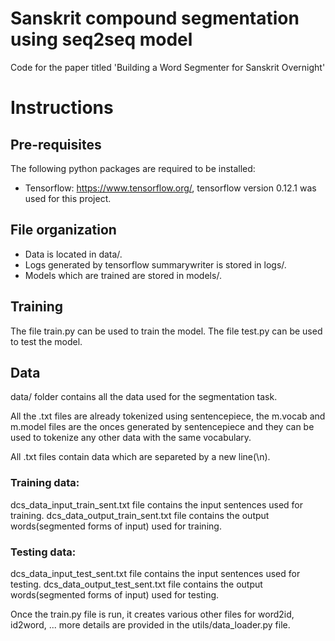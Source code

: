 # Sanskrit compound segmentation using seq2seq model 
Code for the paper titled 'Building a Word Segmenter for Sanskrit Overnight'

Instructions
============

Pre-requisites
--------------
The following python packages are required to be installed:
* Tensorflow: https://www.tensorflow.org/, tensorflow version 0.12.1 was used for this project. 

File organization
-------------------------------------------
* Data is located in data/.
* Logs generated by tensorflow summarywriter is stored in logs/.
* Models which are trained are stored in models/.

Training
--------
The file train.py can be used to train the model.
The file test.py can be used to test the model.

Data
-------------------------------------------
data/ folder contains all the data used for the segmentation task.

All the .txt files are already tokenized using sentencepiece, the m.vocab and m.model files are the onces generated by sentencepiece and they can be used to tokenize any other data with the same vocabulary.

All .txt files contain data which are separeted by a new line(\n).

### Training data: 
dcs_data_input_train_sent.txt file contains the input sentences used for training. dcs_data_output_train_sent.txt file contains the output words(segmented forms of input) used for training.

### Testing data: 
dcs_data_input_test_sent.txt file contains the input sentences used for testing. dcs_data_output_test_sent.txt file contains the output words(segmented forms of input) used for testing.

Once the train.py file is run, it creates various other files for word2id, id2word, ... more details are provided in the utils/data_loader.py file.
